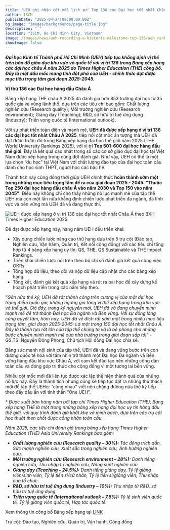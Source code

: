 ```yaml
---
title: "UEH ghi nhận cột mốc lịch sử: Top 136 các Đại học tốt nhất Châu Á theo BXH Times Higher Education 2025"
author: ISCM
publishDate: "2025-04-24T09:00:00.00Z"
bg_image: "images/backgrounds/page-title.jpg"
description: " "
location: "ISCM, Ho Chi Minh City, Vietnam"
image: /images/news/ueh-recording-a-historic-milestone-top-136/ueh_ranking_thumb.png
showImage: false
---
```


**_Đại học Kinh tế Thành phố Hồ Chí Minh (UEH) tiếp tục khẳng định vị thế trên bản đồ giáo dục khu vực và quốc tế với vị trí 136 trong Bảng xếp hạng các đại học châu Á năm 2025 do Times Higher Education (THE) công bố. Đây là một dấu mốc mang tính đột phá của UEH - chính thức đạt được mục tiêu trọng tâm giai đoạn 2025-2045._**

**Vị thứ 136 các Đại học hàng đầu Châu Á**

Bảng xếp hạng THE châu Á 2025 đã đánh giá hơn 853 trường đại học từ 35 quốc gia và vùng lãnh thổ, dựa trên các tiêu chí bao gồm: Chất lượng nghiên cứu (Research quality); Môi trường nghiên cứu (Research environment); Giảng dạy (Teaching); R&D, sở hữu trí tuệ ứng dụng (Industry); Triển vọng quốc tế (International outlook).

Với sự phát triển toàn diện và mạnh mẽ, **UEH đã được xếp hạng ở vị trí 136 các đại học tốt nhất Châu Á 2025**, tiếp nối cột mốc ấn tượng mà UEH đã đạt được trước đó trong Bảng xếp hạng đại học thế giới năm 2025 (THE World University Rankings 2025), với vị trí **Top 501–600 đại học hàng đầu thế giới**. Đây là kết quả cao nhất trong số các cơ sở giáo dục đại học tại Việt Nam được xếp hạng trong cùng đợt đánh giá. Như vậy, UEH có thể là một lựa chọn “du học” tại Việt Nam với chất lượng đào tạo của đại học toàn cầu dành cho học sinh THPT, người học các bậc hệ.

Thành tích này cũng đồng thời giúp UEH chính thức **hoàn thành sớm một trong những mục tiêu trọng tâm đề ra của giai đoạn 2025 - 2045: "Thuộc Top 250 đại học hàng đầu châu Á vào năm 2030 và Top 150 vào năm 2045"**. Điều này không chỉ cho thấy những nỗ lực mạnh mẽ của tập thể UEH mà còn một lần nữa khẳng định chiến lược phát triển đa ngành, đa lĩnh vực và bền vững mà UEH đã và đang thực thi.

![*UEH được xếp hạng ở vị trí 136 các đại học tốt nhất Châu Á theo BXH Times Higher Education 2025*](/images/news/ueh-recording-a-historic-milestone-top-136/ranking.png)

Để đạt được xếp hạng này, hàng năm UEH đều triển khai:

- Xây dựng chiến lược nâng cao thứ hạng dựa trên 5 trụ cột (Đào tạo, Nghiên cứu, Vận hành, Quản trị, Kết nối cộng đồng) với các tiêu chí tổng hợp từ 4 bảng xếp hạng uy tín: QS, THE, QS Sustainable và THE Impact Rankings.
- Triển khai chiến lược nói trên theo bộ chỉ số đánh giá kết quả công việc OKRs.
- Tổng hợp dữ liệu, theo dõi và nộp dữ liệu cập nhật cho các bảng xếp hạng.
- Tổng kết, đánh giá kết quả xếp hạng và rút ra bài học để xây dựng kế hoạch phát triển trong các năm tiếp theo.

_“Gần nửa thế kỷ, UEH đã rất thành công trên cương vị của một đại học trọng điểm quốc gia, không ngừng gia tăng vị thế xếp hạng trong khu vực và thế giới. Giờ đây, trong kỷ nguyên mới, UEH đã và đang chuyển mình mạnh mẽ để trở thành Đại học Đa ngành và Bền vững. Với sự đồng lòng cùng quyết tâm, hôm nay, UEH đã về đích rất sớm một trong nhiều mục tiêu trọng tâm, giai đoạn 2025-2045: Là một trong 150 đại học tốt nhất Châu Á. Đây là thành tựu rất lớn của tập thể chúng ta và là bệ phóng cho những bước chuyển mình mạnh mẽ của nhà trường trong giai đoạn sắp tới”_ - GS.TS. Nguyễn Đông Phong, Chủ tịch Hội đồng Đại học chia sẻ.

Bằng sức mạnh nội sinh của tập thể, UEH đã và đang vững bước trên con đường quốc tế hóa với tầm nhìn trở thành một Đại học Đa ngành và Bền vững hàng đầu khu vực Châu Á, với cam kết đào tạo nên những công dân toàn cầu và đóng góp tri thức cho cộng đồng vì một tương lai bền vững.

Nhiều cột mốc mới đã liên tục được xác lập thể hiện thành quả của những nỗ lực này. Đây là thành tích nhưng cũng sẽ tiếp tục đặt ra những thử thách mới để tập thể UEHer “cùng nhau” viết nên chặng đường nửa thế kỷ tiếp theo đầy dấu ấn với tinh thần “One UEH”.

_\* Được xuất bản hàng năm bởi tạp chí Times Higher Education (THE), Bảng xếp hạng THE là một trong những bảng xếp hạng đại học uy tín hàng đầu thế giới, với quy trình đánh giá khắt khe và minh bạch, dựa trên các trụ cột học thuật then chốt được công nhận toàn cầu._

_Năm 2025, các tiêu chí đánh giá trong bảng xếp hạng Times Higher Education (THE) Asia University Rankings bao gồm:_

- _**Chất lượng nghiên cứu (Research quality – 30%):** Tác động trích dẫn, Sức mạnh nghiên cứu, Xuất sắc trong nghiên cứu, Ảnh hưởng nghiên cứu._
- _**Môi trường nghiên cứu (Research environment – 28%):** Danh tiếng nghiên cứu, Thu nhập từ nghiên cứu, Năng suất nghiên cứu._
- _**Giảng dạy (Teaching – 24.5%):** Danh tiếng giảng dạy, Tỷ lệ giảng viên/sinh viên, Tỷ lệ tiến sĩ/cử nhân, Tỷ lệ tiến sĩ/giảng viên, Thu nhập của tổ chức._
- _**R&D, sở hữu trí tuệ ứng dụng (Industry – 10%):** Thu nhập từ R&D, sở hữu trí tuệ ứng dụng._
- _**Triển vọng quốc tế (International outlook – 7.5%):** Tỷ lệ sinh viên quốc tế, Tỷ lệ giảng viên quốc tế, Hợp tác quốc tế._

Xem thông tin công bố Bảng xếp hạng tại [LINK](https://www.timeshighereducation.com/world-university-rankings/2025/regional-ranking?utm_source=newsletter&utm_medium=email&utm_campaign=rankings-monthly&spMailingID=31069020&spUserID=MTAxNzcwOTEyMjQ3NQS2&spJobID=2691660927&spReportId=MjY5MTY2MDkyNwS2)

Trụ cột: Đào tạo, Nghiên cứu, Quản trị, Vận hành, Cộng đồng
